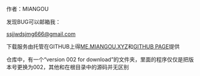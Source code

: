 作者：MIANGOU

发现BUG可以邮箱我：

ssjjwdsjmg666@gmail.com



下载服务由托管在GITHUB上得[ME.MIANGOU.XYZ](HTTP://ME.MIANGOU.XYZ)和[GITHUB PAGE](GITHUB.COM)提供

仓库中，有一个“version 002 for download”的文件夹，里面的程序仅仅是把版本号更换为002，其他和在根目录中的源码并无区别